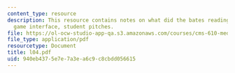 ```yaml
---
content_type: resource
description: This resource contains notes on what did the bates reading elucidate?,
  game interface, student pitches.
file: https://ol-ocw-studio-app-qa.s3.amazonaws.com/courses/cms-610-media-industries-and-systems-spring-2006/940eb4375e7e7a3ea6c9c8cbdd056615_l04.pdf
file_type: application/pdf
resourcetype: Document
title: l04.pdf
uid: 940eb437-5e7e-7a3e-a6c9-c8cbdd056615
---
```

